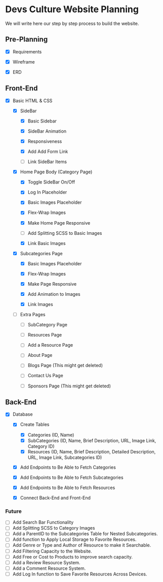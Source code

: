 # Devs Culture Website Planning


We will write here our step by step process to build the website.


## Pre-Planning


- [x] Requirements
- [x] Wireframe
- [x] ERD


## Front-End


* [X] Basic HTML & CSS


    - [X] SideBar
        - [x] Basic Sidebar
        - [X] SideBar Animation
        - [X] Responsiveness
        - [X] Add Add Form Link
        - [ ] Link SideBar Items


    - [X] Home Page Body (Category Page)
        - [X] Toggle SideBar On/Off 
        - [X] Log In Placeholder
        - [X] Basic Images Placeholder
        - [X] Flex-Wrap Images
        - [X] Make Home Page Responsive
        - [ ] Add Splitting SCSS to Basic Images
        - [X] Link Basic Images


    - [X] Subcategories Page
        - [X] Basic Images Placeholder
        - [X] Flex-Wrap Images
        - [X] Make Page Responsive
        - [X] Add Animation to Images
        - [X] Link Images


    - [ ] Extra Pages
        - [ ] SubCategory Page
        - [ ] Resources Page
        - [ ] Add a Resource Page
        - [ ] About Page
        - [ ] Blogs Page (This might get deleted)
        - [ ] Contact Us Page
        - [ ] Sponsors Page (This might get deleted)


## Back-End


* [X] Database


    - [X] Create Tables
        - [X] Categories (ID, Name)
        - [X] SubCategories (ID, Name, Brief Description, URL, Image Link, Category ID)
        - [X] Resources (ID, Name, Brief Description, Detailed Description, URL, Image Link, Subcategories ID)

    - [X] Add Endpoints to Be Able to Fetch Categories
    - [X] Add Endpoints to Be Able to Fetch Subcategories
    - [X] Add Endpoints to Be Able to Fetch Resources
    - [X] Connect Back-End and Front-End


### Future

- [ ] Add Search Bar Functionality
- [ ] Add Splitting SCSS to Category Images
- [ ] Add a ParentID to the Subcategories Table for Nested Subcategories.
- [ ] Add function to Apply Local Storage to Favorite Resources.
- [ ] Add Genre or Type and Author of Resource to make it Searchable.
- [ ] Add Filtering Capacity to the Website.
- [ ] Add Free or Cost to Products to improve search capacity.
- [ ] Add a Review Resource System.
- [ ] Add a Comment Resource System.
- [ ] Add Log In function to Save Favorite Resources Across Devices.
